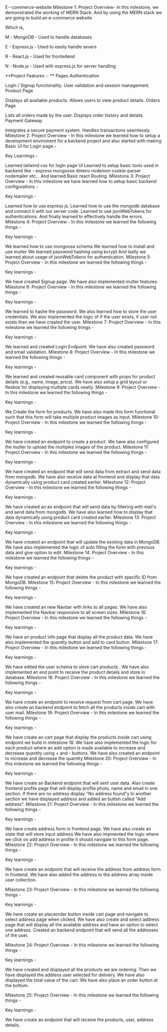 E--commerce-website
Milestone 1: Project Overview-
In this milestone, we demonstrated the working of MERN Stack. And by using the MERN stack we are going to bulid an e-commerce website

Which is,

M - MongoDB - Used to handle databases

E - Express.js - Used to easily handle severs

R - React.js - Used for frontedend

N - Node.js - Used with express.js for server handling

**Project Features :- **
Pages
Authentication

Login / Signup functionality.
User validation and session management.
Product Page

Displays all available products.
Allows users to view product details.
Orders Page

Lists all orders made by the user.
Displays order history and details.
Payment Gateway

Integrates a secure payment system.
Handles transactions seamlessly.
Milestone 2: Project Overview -
In this milestone we learned how to setup a development enviroment for a backend project and also started with making Basic UI for Login page.-

Key Learnings -

Learned tailwind css for login page UI
Learned to setup basic tools used in backend like -
express
mongoose
dotenv
nodemon
cookie-parser
nodemailer etc...
And learned Basic react Routing.
Milestone 3: Project Overview -
In this milestone we have learned how to setup basic backend configurations -

Key learnings -

Learned how to use express js.
Learned how to use the mongodb database and connect it with our server code.
Learned to use jsonWebTokens for authentications.
And finally learned to effectively handle the errors.
Milestone 4: Project Overview -
In this milestone we learned the following things -

Key learnings -

We learned how to use mongoose schema
We learned how to install and use multer
We learned password hashing using bcrypt
And lastly we learned about usage of jsonWebTokens for authentication.
Milestone 5: Project Overview -
In this milestone we learned the following things -

Key learnings -

We have created Signup page.
We have also implemented multer features.
Milestone 6: Project Overview -
In this milestone we learned the following things -

Key learnings -

We learned to hashe the password.
We also learned how to store the user credentials.
We also implemented the logic of if the user exists, if user not exists then we have created the user.
Milestone 7: Project Overview -
In this milestone we learned the following things -

Key learnings -

We learned and created Login Endpoint.
We have also created password and email validation.
Milestone 8: Project Overview -
In this milestone we learned the following things -

Key learnings -

We learned and created reusable card component with props for product details (e.g., name, image, price).
We have also setup a grid layout or flexbox for displaying multiple cards neatly.
Milestone 9: Project Overview -
In this milestone we learned the following things -

Key learnings -

We Create the form for products.
We have also made this form functional such that this form will take multiple product images as input.
Milestone 10: Project Overview -
In this milestone we learned the following things -

Key learnings -

We have created an endpoint to create a product.
We have also configured the multer to upload the multiples images of the product.
Milestone 11: Project Overview -
In this milestone we learned the following things -

Key learnings -

We have created an endpoint that will send data from extract and send data from mongodb.
We have also receive data at frontend and display that data dynamically using product card created earlier.
Milestone 12: Project Overview -
In this milestone we learned the following things -

Key learnings -

We have created an an endpoint that will send data by filtering with mail's and send data from mongodb.
We have also learned how to display that data dynamically using product card created earlier.
Milestone 13: Project Overview -
In this milestone we learned the following things -

Key learnings -

We have created an endpoint that will update the existing data in MongoDB.
We have also implemented the logic of auto filling the form with previous data and give option to edit.
Milestone 14: Project Overview -
In this milestone we learned the following things -

Key learnings -

We have created an endpoint that delete the product with specific ID from MongoDB.
Milestone 15: Project Overview -
In this milestone we learned the following things -

Key learnings -

We have created an new Navbar with links to all pages.
We have also implemented the Navbar responsive to all screen sizes.
Milestone 16: Project Overview -
In this milestone we learned the following things -

Key learnings -

We have an product info page that display all the product data.
We have also implemented the quantity button and add to card button.
Milestone 17: Project Overview -
In this milestone we learned the following things -

Key learnings -

We have edited the user schema to store cart products .
We have also implemented an end point to receive the product details and store in database.
Milestone 18: Project Overview -
In this milestone we learned the following things -

Key learnings -

We have create an endpoint to receive request from cart page.
We have also create an backend endpoint to fetch all the products inside cart with user mail.
Milestone 19: Project Overview -
In this milestone we learned the following things -

Key learnings -

We have create an cart page that display the products inside cart using endpoint we build in milestone 18.
We have also implemented the logic for each product where an add option is made available to increase and decrease quantity using + and - buttons.
We have also created an endpoint to increase and decrease the quantity
Milestone 20: Project Overview -
In this milestone we learned the following things -

Key learnings -

We have create an Backend endpoint that will sent user data.
Also create frontend profile page that will display profile photo, name and email in one section. If there are no address display "No address found"y
In another section we have displayed address and added an button called "Add address".
Milestone 21: Project Overview -
In this milestone we learned the following things -

Key learnings -

We have create address form in frontend page.
We have also create an state that will store input address
We have also impmented the logic where we click on add address in profile it should navigate to this form page.
Milestone 22: Project Overview -
In this milestone we learned the following things -

Key learnings -

We have create an endpoint that will receive the address from address form in frontend.
We have also added the address to the address array inside user collection.


Milestone 23: Project Overview -
In this milestone we learned the following things -

Key learnings -

We have create an placeorder button inside cart page and navigate to select address page when clicked.
We have also create and select address page that will display all the available address and have an option to select one address.
Created an backend endpoint that will send all the addresses of the user.


Milestone 24: Project Overview -
In this milestone we learned the following things -

Key learnings -

We have created and displayed all the products we are ordering.
Then we have displayed the address user selected for delivery.
We have also displayed the total value of the cart.
We have also place an order button at the bottom.


Milestone 25: Project Overview -
In this milestone we learned the following things -

Key learnings -

We have create an endpoint that will receive the products, user, address details.